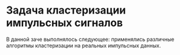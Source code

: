 # Задача кластеризации импульсных сигналов

В данной заче выполнялось следующее: применялись различные алгоритмы кластеризации на реальных импульсных данных.

